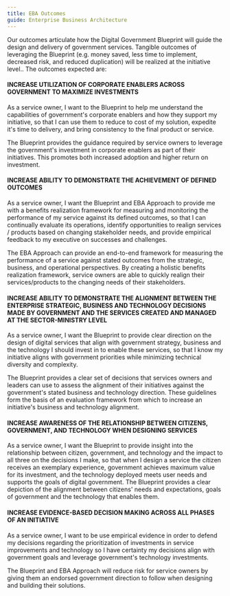 ```yaml
---
title: EBA Outcomes
guide: Enterprise Business Architecture
---
```


Our outcomes articulate how the Digital Government Blueprint will guide the design and delivery of government services. Tangible outcomes of leveraging the Blueprint (e.g. money saved, less time to implement, decreased risk, and reduced duplication) will be realized at the initiative level.. The outcomes expected are:

#### INCREASE UTILIZATION OF CORPORATE ENABLERS ACROSS GOVERNMENT TO MAXIMIZE INVESTMENTS

As a service owner, I want to the Blueprint to help me understand the capabilities of government's corporate enablers and how they support my initiative, so that I can use them to reduce to cost of my solution, expedite it's time to delivery, and bring consistency to the final product or service.

The Blueprint provides the guidance required by service owners to leverage the government's investment in corporate enablers as part of their initiatives. This promotes both increased adoption and higher return on investment.

#### INCREASE ABILITY TO DEMONSTRATE THE ACHIEVEMENT OF DEFINED OUTCOMES

As a service owner, I want the Blueprint and EBA Approach to provide me with a benefits realization framework for measuring and monitoring the performance of my service against its defined outcomes, so that I can continually evaluate its operations, identify opportunities to realign services / products based on changing stakeholder needs, and provide empirical feedback to my executive on successes and challenges.

The EBA Approach can provide an end-to-end framework for measuring the performance of a service against stated outcomes from the strategic, business, and operational perspectives. By creating a holistic benefits realization framework, service owners are able to quickly realign their services/products to the changing needs of their stakeholders.

#### INCREASE ABILITY TO DEMONSTRATE THE ALIGNMENT BETWEEN THE ENTERPRISE STRATEGIC, BUSINESS AND TECHNOLOGY DECISIONS MADE BY GOVERNMENT AND THE SERVICES CREATED AND MANAGED AT THE SECTOR-MINISTRY LEVEL

As a service owner, I want the Blueprint to provide clear direction on the design of digital services that align with government strategy, business and the technology I should invest in to enable these services, so that I know my initiative aligns with government priorities while minimizing technical diversity and complexity.

The Blueprint provides a clear set of decisions that services owners and leaders can use to assess the alignment of their initiatives against the government's stated business and technology direction. These guidelines form the basis of an evaluation framework from which to increase an initiative's business and technology alignment.

#### INCREASE AWARENESS OF THE RELATIONSHIP BETWEEN CITIZENS, GOVERNMENT, AND TECHNOLOGY WHEN DESIGNING SERVICES

As a service owner, I want the Blueprint to provide insight into the relationship between citizen, government, and technology and the impact to all three on the decisions I make, so that when I design a service the citizen receives an exemplary experience, government achieves maximum value for its investment, and the technology deployed meets user needs and supports the goals of digital government. The Blueprint provides a clear depiction of the alignment between citizens' needs and expectations, goals of government and the technology that enables them.

#### INCREASE EVIDENCE-BASED DECISION MAKING ACROSS ALL PHASES OF AN INITIATIVE

As a service owner, I want to be use empirical evidence in order to defend my decisions regarding the prioritization of investments in service improvements and technology so I have certainty my decisions align with government goals and leverage government's technology investments.

The Blueprint and EBA Approach will reduce risk for service owners by giving them an endorsed government direction to follow when designing and building their solutions.
